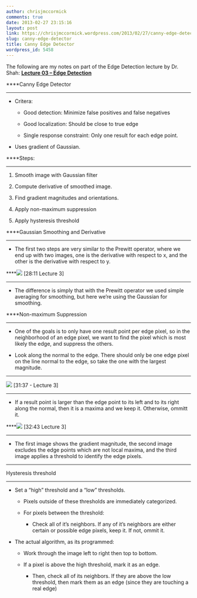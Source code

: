 ```yaml
---
author: chrisjmccormick
comments: true
date: 2013-02-27 23:15:16
layout: post
link: https://chrisjmccormick.wordpress.com/2013/02/27/canny-edge-detector/
slug: canny-edge-detector
title: Canny Edge Detector
wordpress_id: 5458
---
```


The following are my notes on part of the Edge Detection lecture by Dr. Shah: **[Lecture 03 – Edge Detection](http://www.youtube.com/watch?v=lC-IrZsdTrw)**

****Canny Edge Detector
****



	
  * Critera:

	
    * Good detection: Minimize false positives and false negatives

	
    * Good localization: Should be close to true edge

	
    * Single response constraint: Only one result for each edge point.




	
  * Uses gradient of Gaussian.


****Steps:
****



	
  1. Smooth image with Gaussian filter

	
  2. Compute derivative of smoothed image.

	
  3. Find gradient magnitudes and orientations.

	
  4. Apply non-maximum suppression

	
  5. Apply hysteresis threshold


****Gaussian Smoothing and Derivative
****



	
  * The first two steps are very similar to the Prewitt operator, where we end up with two images, one is the derivative with respect to x, and the other is the derivative with respect to y.


****![](https://lh4.googleusercontent.com/sQ33npRYYBlzAKVwW3d3srhkIo_3g5CfWLlPkLvC9WDCVWf1I1gjFkN8HpeQkcLEcs9oc6x74UHf1R7tXuBLRamRIeq1jibwGfHCM_RsODv7xdKiKeOajFSL)
[28:11 Lecture 3]
****



	
  * The difference is simply that with the Prewitt operator we used simple averaging for smoothing, but here we’re using the Gaussian for smoothing.


****Non-maximum Suppression
****



	
  * One of the goals is to only have one result point per edge pixel, so in the neighborhood of an edge pixel, we want to find the pixel which is most likely the edge, and suppress the others.

	
  * Look along the normal to the edge. There should only be one edge pixel on the line normal to the edge, so take the one with the largest magnitude.


****
![](https://lh6.googleusercontent.com/331S0kKaTb8BOu6cZlCWtGDd0dJxMeVAxiGBy7rT1-Kyfi9H19QyXx_p5mHuvDgh69_unhR81FHVg9MCHzvYzR7DzE6vELYfDCv7Vvj-uMzmev0zZUhDb3Xd)
[31:37 - Lecture 3]

****



	
  * If a result point is larger than the edge point to its left and to its right along the normal, then it is a maxima and we keep it. Otherwise, ommitt it.


****![](https://lh5.googleusercontent.com/hk6vMKjjxeE7YX2HlRWPVpsN9-WE53WYCFrJg4xy4YLqcUsl55UlKpKhGpQ4xiAvJgZIVfXKAmjTZnbX_pDIt3DuMHIXrNFIzcOQfMsap1eDOTfVEO2oS5yz)
[32:43 Lecture 3]
****



	
  * The first image shows the gradient magnitude, the second image excludes the edge points which are not local maxima, and the third image applies a threshold to identify the edge pixels.


****
Hysteresis threshold
****



	
  * Set a “high” threshold and a “low” thresholds.

	
    * Pixels outside of these thresholds are immediately categorized.

	
    * For pixels between the threshold:

	
      * Check all of it’s neighbors. If any of it’s neighbors are either certain or possible edge pixels, keep it. If not, ommit it.









	
  * The actual algorithm, as its programmed:

	
    * Work through the image left to right then top to bottom.

	
    * If a pixel is above the high threshold, mark it as an edge.

	
      * Then, check all of its neighbors. If they are above the low threshold, then mark them as an edge (since they are touching a real edge)








